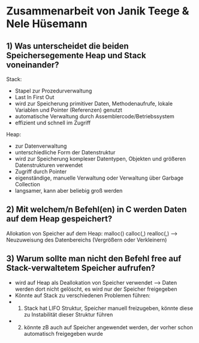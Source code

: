 # Zusammenarbeit von Janik Teege & Nele Hüsemann

## 1) Was unterscheidet die beiden Speichersegemente Heap und Stack voneinander?

Stack: 
- Stapel zur Prozedurverwaltung
- Last In First Out
- wird zur Speicherung primitiver Daten, Methodenaufrufe, lokale Variablen und Pointer (Referenzen) genutzt
- automatische Verwaltung durch Assemblercode/Betriebssystem
- effizient und schnell im Zugriff

Heap:
- zur Datenverwaltung
- unterschiedliche Form der Datenstruktur
- wird zur Speicherung komplexer Datentypen, Objekten und größeren Datenstrukturen verwendet
- Zugriff durch Pointer
- eigenständige, manuelle Verwaltung oder Verwaltung über Garbage Collection
- langsamer, kann aber beliebig groß werden

## 2) Mit welchem/n Befehl(en) in C werden Daten auf dem Heap gespeichert?

Allokation von Speicher auf dem Heap:
malloc(<Anzahl Bytes>)
calloc(<Anzahl Elem.>,<Anzahl Bytes pro Elem.>)
realloc(<Pointer zu Datum>,<neue Anzahl Bytes>) --> Neuzuweisung des Datenbereichs (Vergrößern oder Verkleinern)

## 3) Warum sollte man nicht den Befehl free auf Stack-verwaltetem Speicher aufrufen?

- wird auf Heap als Deallokation von Speicher verwendet --> Daten werden dort nicht gelöscht, es wird nur der Speicher freigegeben
- Könnte auf Stack zu verschiedenen Problemen führen:
- 1) Stack hat LIFO Struktur, Speicher manuell freizugeben, könnte diese zu Instabilität dieser Struktur führen
- 2) könnte zB auch auf Speicher angewendet werden, der vorher schon automatisch freigegeben wurde

